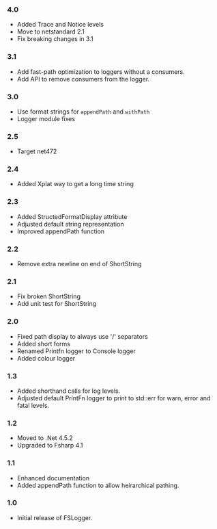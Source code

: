 ### 4.0
* Added Trace and Notice levels
* Move to netstandard 2.1
* Fix breaking changes in 3.1

### 3.1
* Add fast-path optimization to loggers without a consumers.
* Add API to remove consumers from the logger.

### 3.0
* Use format strings for `appendPath` and `withPath`
* Logger module fixes

### 2.5
* Target net472

### 2.4
* Added Xplat way to get a long time string

### 2.3
* Added StructedFormatDisplay attribute
* Adjusted default string representation
* Improved appendPath function

### 2.2
* Remove extra newline on end of ShortString

### 2.1
* Fix broken ShortString
* Add unit test for ShortString

### 2.0
* Fixed path display to always use '/' separators
* Added short forms
* Renamed Printfn logger to Console logger
* Added colour logger

### 1.3
* Added shorthand calls for log levels.
* Adjusted default PrintFn logger to print to std::err for warn, error and fatal levels.

### 1.2
* Moved to .Net 4.5.2
* Upgraded to Fsharp 4.1

### 1.1
* Enhanced documentation
* Added appendPath function to allow heirarchical pathing.

### 1.0
* Initial release of FSLogger.
